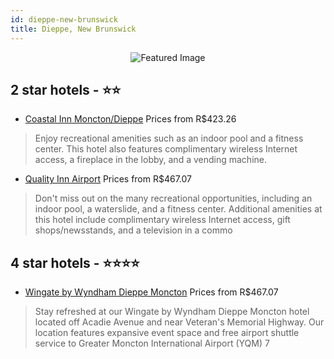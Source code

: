 ```yaml
---
id: dieppe-new-brunswick
title: Dieppe, New Brunswick
---
```


<center><img src="https://i.travelapi.com/hotels/18000000/17090000/17087100/17087021/f6fd449b_z.jpg" alt="Featured Image" /></center>


##  2 star hotels - ⭐️⭐️

-    [Coastal Inn Moncton/Dieppe](https://us.hurb.com/hotels/dieppe/coastal-inn-moncton-dieppe-JNP-JP490418?cmp=18055) Prices from R$423.26
   > Enjoy recreational amenities such as an indoor pool and a fitness center. This hotel also features complimentary wireless Internet access, a fireplace in the lobby, and a vending machine.
-    [Quality Inn Airport](https://us.hurb.com/hotels/dieppe/quality-inn-airport-JNP-JP276190?cmp=18055) Prices from R$467.07
   > Don't miss out on the many recreational opportunities, including an indoor pool, a waterslide, and a fitness center. Additional amenities at this hotel include complimentary wireless Internet access, gift shops/newsstands, and a television in a commo

##  4 star hotels - ⭐️⭐️⭐️⭐️

-    [Wingate by Wyndham Dieppe Moncton](https://us.hurb.com/hotels/dieppe/wingate-by-wyndham-dieppe-moncton-JNP-JP02809V?cmp=18055) Prices from R$467.07
   > Stay refreshed at our Wingate by Wyndham Dieppe Moncton hotel located off Acadie Avenue and near Veteran&apos;s Memorial Highway. Our location features expansive event space and free airport shuttle service to Greater Moncton International Airport (YQM) 7
